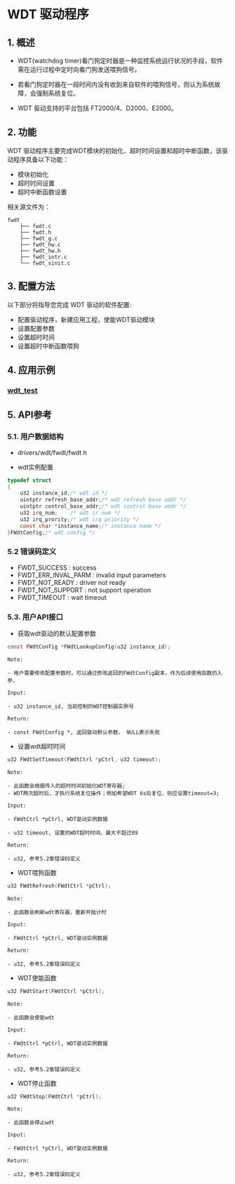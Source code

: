 # WDT 驱动程序

## 1. 概述

- WDT(watchdog timer)看门狗定时器是一种监控系统运行状况的手段，软件需在运行过程中定时向看门狗发送喂狗信号。

- 若看门狗定时器在一段时间内没有收到来自软件的喂狗信号，则认为系统故障，会强制系统复位。

- WDT 驱动支持的平台包括 FT2000/4、D2000、E2000。

## 2. 功能

WDT 驱动程序主要完成WDT模块的初始化、超时时间设置和超时中断函数，该驱动程序具备以下功能：

- 模块初始化
- 超时时间设置
- 超时中断函数设置

相关源文件为：
```
fwdt
    ├── fwdt.c
    ├── fwdt.h
    ├── fwdt_g.c
    ├── fwdt_hw.c
    ├── fwdt_hw.h
    ├── fwdt_intr.c
    └── fwdt_sinit.c
```

## 3. 配置方法

以下部分将指导您完成 WDT 驱动的软件配置:

- 配置驱动程序，新建应用工程，使能WDT驱动模块
- 设置配置参数
- 设置超时时间
- 设置超时中断函数喂狗

## 4. 应用示例


### [wdt_test](../../../baremetal/example/peripheral/timer/wdt_test/README.md)


## 5. API参考


### 5.1. 用户数据结构

- drivers/wdt/fwdt/fwdt.h

- wdt实例配置

```c
typedef struct
{
    u32 instance_id;/* wdt id */
    uintptr refresh_base_addr;/* wdt refresh base addr */
    uintptr control_base_addr;/* wdt control base addr */
    u32 irq_num;    /* wdt ir num */
    u32 irq_prority;/* wdt irq priority */
    const char *instance_name;/* instance name */
}FWdtConfig;/* wdt config */
```

### 5.2  错误码定义

- FWDT_SUCCESS : success
- FWDT_ERR_INVAL_PARM : invalid input parameters
- FWDT_NOT_READY : driver not ready
- FWDT_NOT_SUPPORT : not support operation
- FWDT_TIMEOUT : wait timeout

### 5.3. 用户API接口

- 获取wdt驱动的默认配置参数

```c
const FWdtConfig *FWdtLookupConfig(u32 instance_id);
```

    Note:
    
    - 用户需要修改配置参数时，可以通过修改返回的FWdtConfig副本，作为后续使用函数的入参，

    Input:

    - u32 instance_id, 当前控制的WDT控制器实例号 

    Return:

    - const FWdtConfig *, 返回驱动默认参数， NULL表示失败


- 设置wdt超时时间

```c
u32 FWdtSetTimeout(FWdtCtrl *pCtrl, u32 timeout);
```

    Note:

    - 此函数会根据传入的超时时间初始化WDT寄存器;
    - WDT两次超时后，才执行系统复位操作；例如希望WDT 6s后复位，则应设置timeout=3;

    Input:

    - FWdtCtrl *pCtrl, WDT驱动实例数据 
    
    - u32 timeout, 设置的WDT超时时间，最大不超过89

    Return:

    - u32, 参考5.2章错误码定义


- WDT喂狗函数

```c
u32 FWdtRefresh(FWdtCtrl *pCtrl);
```

    Note:

    - 此函数会刷新wdt寄存器，重新开始计时

    Input:

    - FWdtCtrl *pCtrl, WDT驱动实例数据 

    Return:

    - u32, 参考5.2章错误码定义

- WDT使能函数

```c
u32 FWdtStart(FWdtCtrl *pCtrl);
```

    Note:

    - 此函数会使能wdt

    Input:

    - FWdtCtrl *pCtrl, WDT驱动实例数据 

    Return:

    - u32, 参考5.2章错误码定义

    
- WDT停止函数

```c
u32 FWdtStop(FWdtCtrl *pCtrl);
```

    Note:

    - 此函数会停止wdt

    Input:

    - FWdtCtrl *pCtrl, WDT驱动实例数据 

    Return:

    - u32, 参考5.2章错误码定义